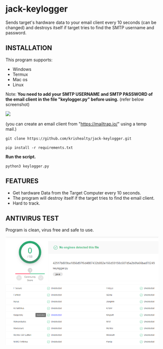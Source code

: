 # jack-keylogger
Sends target's hardware data to your email client every 10 seconds (can be changed) and destroys itself if target tries to find the SMTP username and password.

## INSTALLATION

This program supports:
- Windows
- Termux
- Mac os
- Linux

Note: **You need to add your SMTP USERNAME and SMTP PASSWORD of the email client in the file "keylogger.py" before using.** (refer below screenshot)

<img src="image/1.jpg">

(you can create an email client from "https://mailtrap.io/" using a temp mail.)

```
git clone https://github.com/krishealty/jack-keylogger.git
```

```
pip install -r requirements.txt
```

**Run the script.**

```
python3 keylogger.py
```

## FEATURES

- Get hardware Data from the Target Computer every 10 seconds.
- The program will destroy itself if the target tries to find the email client.
- Hard to track.

## ANTIVIRUS TEST

Program is clean, virus free and safe to use.

<img src="image/1.png">

<img src="image/2.png">
